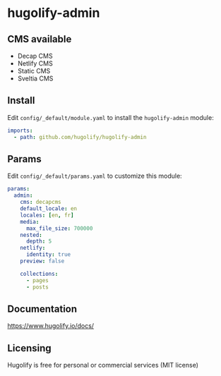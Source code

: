 # hugolify-admin

## CMS available
- Decap CMS
- Netlify CMS
- Static CMS
- Sveltia CMS

## Install

Edit `config/_default/module.yaml` to install the `hugolify-admin` module:

```yml
imports:
  - path: github.com/hugolify/hugolify-admin
```

## Params

Edit `config/_default/params.yaml` to customize this module:

```yml
params:
  admin:
    cms: decapcms
    default_locale: en
    locales: [en, fr]
    media:
      max_file_size: 700000
    nested:
      depth: 5
    netlify:
      identity: true
    preview: false

    collections:
      - pages
      - posts
```

## Documentation

https://www.hugolify.io/docs/

## Licensing

Hugolify is free for personal or commercial services (MIT license)
